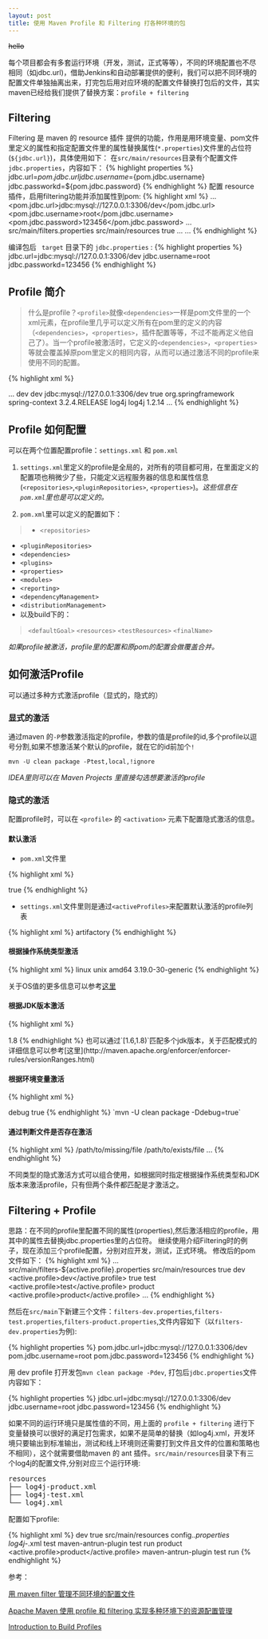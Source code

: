 ```yaml
---
layout: post 
title: 使用 Maven Profile 和 Filtering 打各种环境的包
---
```


~~hello~~

每个项目都会有多套运行环境（开发，测试，正式等等），不同的环境配置也不尽相同（如jdbc.url)，借助Jenkins和自动部署提供的便利，我们可以把不同环境的配置文件单独抽离出来，打完包后用对应环境的配置文件替换打包后的文件，其实maven已经给我们提供了替换方案：`profile + filtering`

## Filtering
Filtering 是 maven 的 resource 插件 提供的功能，作用是用环境变量、pom文件里定义的属性和指定配置文件里的属性替换属性(`*.properties`)文件里的占位符(`${jdbc.url}`)，具体使用如下：
在`src/main/resources`目录有个配置文件`jdbc.properties`，内容如下：
{% highlight properties %}
jdbc.url=${pom.jdbc.url}
jdbc.username=${pom.jdbc.username}
jdbc.passworkd=${pom.jdbc.password}
{% endhighlight %}
配置 resource 插件，启用filtering功能并添加属性到pom:
{% highlight xml %}
<project>
    ...
    <!-- 用pom里定义的属性做替换 -->  
    <properties>
        <pom.jdbc.url>jdbc:mysql://127.0.0.1:3306/dev</pom.jdbc.url>
        <pom.jdbc.username>root</pom.jdbc.username>
        <pom.jdbc.password>123456</pom.jdbc.password>
    </properties>
    <build>
      ...
        <!-- 可以把属性写到文件里,用属性文件里定义的属性做替换 -->
        <filters>
            <filter>src/main/filters.properties</filter>
        </filters>
        <resources>
          <resource>
            <directory>src/main/resources</directory>
            <filtering>true</filtering>
          </resource>
        </resources>
        ...
    </build>
    ...
</project>
{% endhighlight %}

编译包后 ` target` 目录下的 `jdbc.properties` :
{% highlight properties %}
jdbc.url=jdbc:mysql://127.0.0.1:3306/dev
jdbc.username=root
jdbc.passworkd=123456
{% endhighlight %}

## Profile 简介
> 什么是profile？`<profile>`就像`<dependencies>`一样是pom文件里的一个xml元素，在profile里几乎可以定义所有在pom里的定义的内容（`<dependencies>`，`<properties>`，插件配置等等，不过不能再定义他自己了）。当一个profile被激活时，它定义的`<dependencies>`，`<properties>`等就会覆盖掉原pom里定义的相同内容，从而可以通过激活不同的profile来使用不同的配置。

{% highlight xml %}
<!-- profile 的感性认识 -->
<project>
    ...
    <profiles>
      <profile>
        <id>dev</id>
        <properties>
            <active.profile>dev</active.profile>
            <pom.jdbc.url>jdbc:mysql://127.0.0.1:3306/dev</pom.jdbc.url>
        </properties>
        <activation>
            <activeByDefault>true</activeByDefault>
        </activation>
        <dependencies>
            <dependency>
                <groupId>org.springframework</groupId>
                <artifactId>spring-context</artifactId>
                <version>3.2.4.RELEASE</version>
            </dependency>
        <dependencies>
      </profile>
    </profiles>
    <dependencies>
        <dependency>
            <groupId>log4j</groupId>
            <artifactId>log4j</artifactId>
            <version>1.2.14</version>
        </dependency>
    </dependencies>
    ...
</project>
{% endhighlight %}

## Profile 如何配置
可以在两个位置配置profile：`settings.xml` 和 `pom.xml`

1. `settings.xml`里定义的profile是全局的，对所有的项目都可用，在里面定义的配置项也稍微少了些，只能定义远程服务器的信息和属性信息(`<repositories>`,`<pluginRepositories>`, `<properties>`)。*这些信息在`pom.xml`里也是可以定义的。*

2. `pom.xml`里可以定义的配置如下：

> - `<repositories>`
 - `<pluginRepositories>`
 - `<dependencies>`
 - `<plugins>`
 - `<properties>`
 - `<modules>`
 - `<reporting>`
 - `<dependencyManagement>`
 - `<distributionManagement>`
 - 以及build下的：
>  `<defaultGoal>`
`<resources>`
`<testResources>`
`<finalName>`

*如果profile被激活，profile里的配置和原pom的配置会做覆盖合并。*

## 如何激活Profile
可以通过多种方式激活profile（显式的，隐式的）
### 显式的激活
通过maven 的`-P`参数激活指定的profile，参数的值是profile的id,多个profile以逗号分割,如果不想激活某个默认的profile，就在它的id前加个`!` 

`mvn -U clean package -Ptest,local,!ignore`

*IDEA里则可以在 Maven Projects 里直接勾选想要激活的profile*

### 隐式的激活

配置profile时，可以在 `<profile>` 的 `<activation>` 元素下配置隐式激活的信息。

#### 默认激活

- `pom.xml`文件里

{% highlight xml %}
<!-- 默认激活 -->
<profiles>
  <profile>
    <activation>
        <activeByDefault>true</activeByDefault>
    </activation>
  </profile>
</profiles>
{% endhighlight %}

- `settings.xml`文件里则是通过`<activeProfiles>`来配置默认激活的profile列表

{% highlight xml %} 
<activeProfiles>
    <activeProfile>artifactory</activeProfile>
</activeProfiles>
{% endhighlight %}

#### 根据操作系统类型激活

{% highlight xml %}
<profiles>
    <profile>
        <activation>
            <os>
                <!-- 不必指定所有信息 -->
                <name>linux</name>
                <family>unix</family>
                <arch>amd64</arch>
                <version>3.19.0-30-generic</version>
            </os>
      </activation>
    </profile>
</profiles>
{% endhighlight %}

关于OS值的更多信息可以参考[这里](http://maven.apache.org/enforcer/enforcer-rules/requireOS.html)

#### 根据JDK版本激活
{% highlight xml %}
<!-- 如果jdk的版本为1.8则激活该profile -->
<profiles>
  <profile>
    <activation>
      <jdk>1.8</jdk>
    </activation>
    </profile>
</profiles>
{% endhighlight %}
也可以通过`[1.6,1.8)`匹配多个jdk版本，关于匹配模式的详细信息可以参考[这里](http://maven.apache.org/enforcer/enforcer-rules/versionRanges.html)

#### 根据环境变量激活
{% highlight xml %}
<!-- 如果环境变量里有`debug`且它的值为` true`则激活 -->
<!-- 也可以不指定`<value>`元素, 则只有环境变量里有`debug`就激活 -->
<profiles>
  <profile>
    <activation>
      <property>
        <name>debug</name>
        <value>true</value>
      </property>
    </activation>
  </profile>
</profiles>
{% endhighlight %}
`mvn -U clean package -Ddebug=true`

#### 通过判断文件是否存在激活
{% highlight xml %}
<profiles>
  <profile>
    <activation>
      <file>
        <missing>/path/to/missing/file</missing>
        <exists>/path/to/exists/file</exists>
      </file>
    </activation>
    ...
  </profile>
</profiles>
{% endhighlight %}

不同类型的隐式激活方式可以组合使用，如根据同时指定根据操作系统类型和JDK版本来激活profile，只有但两个条件都匹配是才激活之。

## Filtering + Profile
思路：在不同的profile里配置不同的属性(properties),然后激活相应的profile，用其中的属性去替换jdbc.properties里的占位符。
继续使用介绍Filtering时的例子，现在添加三个profile配置，分别对应开发，测试，正式环境。
修改后的pom文件如下：
{% highlight xml %}
<project>
...
<build>
    <filters>
        <filter>src/main/filters-${active.profile}.properties</filter>
    </filters>
    <resources>
        <resource>
            <directory>src/main/resources</directory>
                <filtering>true</filtering>
        </resource>
    </resources>
</build>
<profiles>
    <profile>
        <id>dev</id>
        <properties>
            <active.profile>dev</active.profile>
        </properties>
        <!-- 把当前profile设置为默认profile，可以同时这是多个为默认-->
        <activation>
            <activeByDefault>true</activeByDefault>
        </activation>
    </profile>
    <profile>
        <id>test</id>
        <properties>
            <active.profile>test</active.profile>
        </properties>
    </profile>
    <profile>
        <id>product</id>
        <properties>
            <active.profile>product</active.profile>
        </properties>
    </profile>
...
</project>
{% endhighlight %}

然后在`src/main`下新建三个文件：`filters-dev.properties`,`filters-test.properties`,`filters-product.properties`,文件内容如下（以`filters-dev.properties`为例):

{% highlight properties %}
pom.jdbc.url=jdbc:mysql://127.0.0.1:3306/dev
pom.jdbc.username=root
pom.jdbc.password=123456
{% endhighlight %}

用 dev profile 打开发包`mvn clean package -Pdev`, 打包后`jdbc.properties`文件内容如下：

{% highlight properties %}
jdbc.url=jdbc:mysql://127.0.0.1:3306/dev
jdbc.username=root
jdbc.password=123456
{% endhighlight %}

如果不同的运行环境只是属性值的不同，用上面的 `profile + filtering` 进行下变量替换可以很好的满足打包需求，如果不是简单的替换（如log4j.xml，开发环境只要输出到标准输出，测试和线上环境则还需要打到文件且文件的位置和策略也不相同），这个就需要借助maven 的 ant 插件。`src/main/resources`目录下有三个log4j的配置文件,分别对应三个运行环境:

<pre>
resources
├── log4j-product.xml
├── log4j-test.xml
└── log4j.xml
</pre>

配置如下profile:

{% highlight xml %}
<profiles>
        <profile>
            <id>dev</id>
            <activation>
                <activeByDefault>true</activeByDefault>
            </activation>
            <build>
                <resources>
                    <resource>
                        <directory>src/main/resources</directory>
                        <excludes>
                            <exclude>config.*.properties</exclude>
                            <exclude>log4j-*.xml</exclude>
                        </excludes>
                    </resource>
                </resources>
            </build>
        </profile>
        <profile>
            <id>test</id>
            <build>
                <plugins>
                    <plugin>
                        <artifactId>maven-antrun-plugin</artifactId>
                        <executions>
                            <execution>
                                <phase>test</phase>
                                <goals>
                                    <goal>run</goal>
                                </goals>
                                <configuration>
                                    <tasks>
                                        <delete file="${project.build.outputDirectory}/log4j.xml"/>
                                        <delete file="${project.build.outputDirectory}/log4j-product.xml"/>
                                        <move file="${project.build.outputDirectory}/log4j-test.xml"
                                              tofile="${project.build.outputDirectory}/log4j.xml"/>
                                    </tasks>
                                </configuration>
                            </execution>
                        </executions>
                    </plugin>
                </plugins>
            </build>
        </profile>
        <profile>
            <id>product</id>
            <properties>
                <active.profile>product</active.profile>
            </properties>
            <build>
                <plugins>
                    <plugin>
                        <artifactId>maven-antrun-plugin</artifactId>
                        <executions>
                            <execution>
                                <phase>test</phase>
                                <goals>
                                    <goal>run</goal>
                                </goals>
                                <configuration>
                                    <tasks>
                                        <delete file="${project.build.outputDirectory}/log4j.xml"/>
                                        <delete file="${project.build.outputDirectory}/log4j-test.xml"/>
                                        <move file="${project.build.outputDirectory}/log4j-product.xml"
                                              tofile="${project.build.outputDirectory}/log4j.xml"/>
                                    </tasks>
                                </configuration>
                            </execution>
                        </executions>
                    </plugin>
                </plugins>
            </build>
        </profile>
{% endhighlight %}

参考：

[用 maven filter 管理不同环境的配置文件](http://www.cnblogs.com/1si2/p/maven_filter.html)

[Apache Maven 使用 profile 和 filtering 实现多种环境下的资源配置管理](http://archboy.org/2012/05/21/apache-maven-profile-filtering-multiple-build-environments/)

[Introduction to Build Profiles](http://maven.apache.org/guides/introduction/introduction-to-profiles.html)
